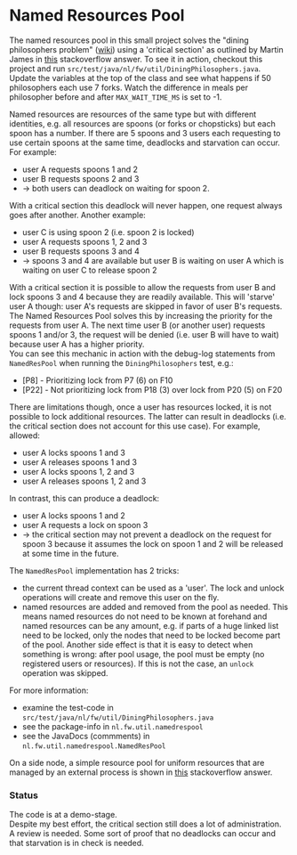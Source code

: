 # Named Resources Pool #

The named resources pool in this small project solves the "dining philosophers problem" ([wiki](https://en.wikipedia.org/wiki/Dining_philosophers_problem)) using a 'critical section' as outlined by Martin James in [this](https://stackoverflow.com/a/19316257) stackoverflow answer.
To see it in action, checkout this project and run `src/test/java/nl/fw/util/DiningPhilosophers.java`. Update the variables at the top of the class and see what happens if 50 philosophers each use 7 forks. Watch the difference in meals per philosopher before and after `MAX_WAIT_TIME_MS` is set to -1.

Named resources are resources of the same type but with different identities, e.g. all resources are spoons (or forks or chopsticks) but each spoon has a number. If there are 5 spoons and 3 users each requesting to use certain spoons at the same time, deadlocks and starvation can occur.
For example:
 * user A requests spoons 1 and 2
 * user B requests spoons 2 and 3
 * &rarr; both users can deadlock on waiting for spoon 2. 

With a critical section this deadlock will never happen, one request always goes after another.
Another example:
 * user C is using spoon 2 (i.e. spoon 2 is locked)
 * user A requests spoons 1, 2 and 3
 * user B requests spoons 3 and 4
 * &rarr; spoons 3 and 4 are available but user B is waiting on user A which is waiting on user C to release spoon 2

With a critical section it is possible to allow the requests from user B and lock spoons 3 and 4 because they are readily available.
This will 'starve' user A though: user A's requests are skipped in favor of user B's requests.
The Named Resources Pool solves this by increasing the priority for the requests from user A. 
The next time user B (or another user) requests spoons 1 and/or 3, 
the request will be denied (i.e. user B will have to wait) because user A has a higher priority.  
You can see this mechanic in action with the debug-log statements from `NamedResPool` when running the `DiningPhilosophers` test, e.g.:
 * [P8] - Prioritizing lock from P7 (6) on F10
 * [P22] - Not prioritizing lock from P18 (3) over lock from P20 (5) on F20

There are limitations though, once a user has resources locked, it is not possible to lock additional resources. The latter can result in deadlocks (i.e. the critical section does not account for this use case).
For example, allowed:
 * user A locks spoons 1 and 3
 * user A releases spoons 1 and 3
 * user A locks spoons 1, 2 and 3
 * user A releases spoons 1, 2 and 3

In contrast, this can produce a deadlock:
 * user A locks spoons 1 and 2
 * user A requests a lock on spoon 3 
 * &rarr; the critical section may not prevent a deadlock on the request for spoon 3 because it assumes the lock on spoon 1 and 2 will be released at some time in the future.
 
The `NamedResPool` implementation has 2 tricks:
 * the current thread context can be used as a 'user'. The lock and unlock operations will create and remove this user on the fly.
 * named resources are added and removed from the pool as needed. This means named resources do not need to be known at forehand and named resources can be any amount, e.g. if parts of a huge linked list need to be locked, only the nodes that need to be locked become part of the pool. Another side effect is that it is easy to detect when something is wrong: after pool usage, the pool must be empty (no registered users or resources). If this is not the case, an `unlock` operation was skipped.
 
For more information:
 * examine the test-code in `src/test/java/nl/fw/util/DiningPhilosophers.java`
 * see the package-info in `nl.fw.util.namedrespool`
 * see the JavaDocs (commments) in  `nl.fw.util.namedrespool.NamedResPool`

On a side node, a simple resource pool for uniform resources that are managed by an external process is shown in [this](http://stackoverflow.com/a/34377106/3080094) stackoverflow answer.
 
### Status ###

The code is at a demo-stage.  
Despite my best effort, the critical section still does a lot of administration.  
A review is needed. Some sort of proof that no deadlocks can occur and that starvation is in check is needed. 
